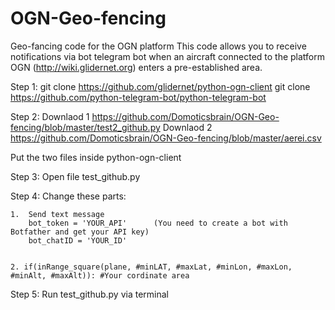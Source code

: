 # OGN-Geo-fencing
Geo-fancing code for the OGN platform
This code allows you to receive notifications via bot telegram bot when an aircraft connected to the platform OGN (http://wiki.glidernet.org) enters a pre-established area.


Step 1:
git clone https://github.com/glidernet/python-ogn-client
git clone https://github.com/python-telegram-bot/python-telegram-bot

Step 2:
Downlaod 1 https://github.com/Domoticsbrain/OGN-Geo-fencing/blob/master/test2_github.py
Downlaod 2 https://github.com/Domoticsbrain/OGN-Geo-fencing/blob/master/aerei.csv

Put the two files inside python-ogn-client

Step 3:
Open file test_github.py

Step 4:
Change these parts:

    1.  Send text message
        bot_token = 'YOUR_API'      (You need to create a bot with Botfather and get your API key)
        bot_chatID = 'YOUR_ID'
    
    
    2. if(inRange_square(plane, #minLAT, #maxLat, #minLon, #maxLon, #minAlt, #maxAlt)): #Your cordinate area
    
    
    
Step 5:
Run test_github.py via terminal
    
 

